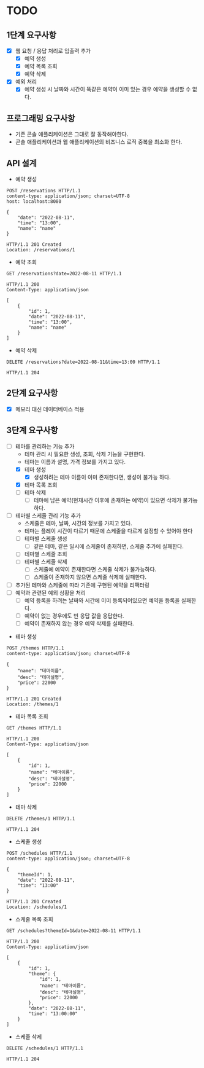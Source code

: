 # TODO

## 1단계 요구사항

* [x] 웹 요청 / 응답 처리로 입출력 추가
  * [x] 예약 생성
  * [x] 예약 목록 조회
  * [x] 예약 삭제
* [x] 예외 처리
  * [x] 예약 생성 시 날짜와 시간이 똑같은 예약이 이미 있는 경우 예약을 생성할 수 없다.

## 프로그래밍 요구사항
* 기존 콘솔 애플리케이션은 그대로 잘 동작해야한다.
* 콘솔 애플리케이션과 웹 애플리케이션의 비즈니스 로직 중복을 최소화 한다.

## API 설계

* 예약 생성
```http request
POST /reservations HTTP/1.1
content-type: application/json; charset=UTF-8
host: localhost:8080

{
    "date": "2022-08-11",
    "time": "13:00",
    "name": "name"
}
```

```http request
HTTP/1.1 201 Created
Location: /reservations/1
```

* 예약 조회
```http request
GET /reservations?date=2022-08-11 HTTP/1.1
```

```http request
HTTP/1.1 200 
Content-Type: application/json

[
    {
        "id": 1,
        "date": "2022-08-11",
        "time": "13:00",
        "name": "name"
    }
]

```

* 예약 삭제
```http request
DELETE /reservations?date=2022-08-11&time=13:00 HTTP/1.1
```

```http request
HTTP/1.1 204 
```

## 2단계 요구사항

* [x] 메모리 대신 데이터베이스 적용

## 3단계 요구사항

* [ ] 테마를 관리하는 기능 추가
  * 테마 관리 시 필요한 생성, 조회, 삭제 기능을 구현한다. 
  * 테마는 이름과 설명, 가격 정보를 가지고 있다.
  * [x] 테마 생성
    * [x] 생성하려는 테마 이름이 이미 존재한다면, 생성이 불가능 하다.
  * [x] 테마 목록 조회
  * [ ] 테마 삭제
    * [ ] 테마에 남은 예약(현재시간 이후에 존재하는 예약)이 있으면 삭제가 불가능하다.
* [ ] 테마별 스케줄 관리 기능 추가
  * 스케줄은 테마, 날짜, 시간의 정보를 가지고 있다.
  * 테마는 플레이 시간이 다르기 때문에 스케줄을 다르게 설정할 수 있어야 한다
  * [ ] 테마별 스케줄 생성
    * [ ] 같은 테마, 같은 일시에 스케줄이 존재하면, 스케줄 추가에 실패한다.
  * [ ] 테마별 스케줄 조회
  * [ ] 테마별 스케줄 삭제
    * [ ] 스케줄에 예약이 존재한다면 스케줄 삭제가 불가능하다.
    * [ ] 스케줄이 존재하지 않으면 스케줄 삭제에 실패한다.
* [ ] 추가된 테마와 스케줄에 따라 기존에 구현된 예약을 리팩터링
* [ ] 예약과 관련된 예외 상황을 처리 
  * [ ] 예약 등록을 하려는 날짜와 시간에 이미 등록되어있으면 예약을 등록을 실패한다. 
  * [ ] 예약이 없는 경우에도 빈 응답 값을 응답한다. 
  * [ ] 예약이 존재하지 않는 경우 예약 삭제를 실패한다.

* 테마 생성
```http request
POST /themes HTTP/1.1
content-type: application/json; charset=UTF-8

{
    "name": "테마이름",
    "desc": "테마설명",
    "price": 22000
}
```
```http request
HTTP/1.1 201 Created
Location: /themes/1
```

* 테마 목록 조회
```http request
GET /themes HTTP/1.1
```
```http request
HTTP/1.1 200 
Content-Type: application/json

[
    {
        "id": 1,
        "name": "테마이름",
        "desc": "테마설명",
        "price": 22000
    }
]
```

* 테마 삭제
```http request
DELETE /themes/1 HTTP/1.1
```
```http request
HTTP/1.1 204 
```

* 스케줄 생성
```http request
POST /schedules HTTP/1.1
content-type: application/json; charset=UTF-8

{
    "themeId": 1,
    "date": "2022-08-11",
    "time": "13:00"
}
```
```http request
HTTP/1.1 201 Created
Location: /schedules/1
```

* 스케줄 목록 조회
```http request
GET /schedules?themeId=1&date=2022-08-11 HTTP/1.1
```
```http request
HTTP/1.1 200 
Content-Type: application/json

[
    {
        "id": 1,
        "theme": {
            "id": 1,
            "name": "테마이름",
            "desc": "테마설명",
            "price": 22000
        },
        "date": "2022-08-11",
        "time": "13:00:00"
    }
]
```

* 스케줄 삭제
```http request
DELETE /schedules/1 HTTP/1.1
```
```http request
HTTP/1.1 204 
```

